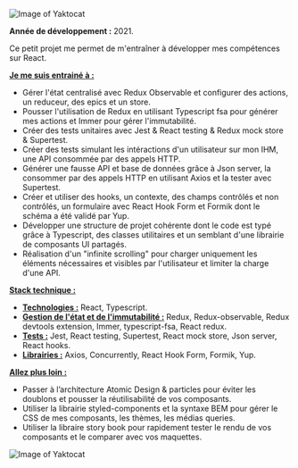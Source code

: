 ![Image of Yaktocat](https://imgur.com/eFOEUeD.png)

**Année de développement :** 2021.</br>

Ce petit projet me permet de m'entraîner à développer mes compétences sur React.

<ins>**Je me suis entrainé à :**</ins>
- Gérer l'état centralisé avec Redux Observable et configurer des actions, un reduceur, des epics et un store.
- Pousser l'utilisation de Redux en utilisant Typescript fsa pour générer mes actions et Immer pour gérer l'immutabilité.
- Créer des tests unitaires avec Jest & React testing & Redux mock store & Supertest.
- Créer des tests simulant les intéractions d'un utilisateur sur mon IHM, une API consommée par des appels HTTP.
- Générer une fausse API et base de données grâce à Json server, la consommer par des appels HTTP en utilisant Axios et la tester avec Supertest.
- Créer et utiliser des hooks, un contexte, des champs contrôlés et non contrôlés, un formulaire avec React Hook Form et Formik dont le schéma a été validé par Yup.
- Développer une structure de projet cohérente dont le code est typé grâce à Typescript, des classes utilitaires et un semblant d'une librairie de composants UI partagés.
- Réalisation d'un "infinite scrolling" pour charger uniquement les éléments nécessaires et visibles par l'utilisateur et limiter la charge d'une API.


<ins>**Stack technique :**</ins>
- <ins>**Technologies :**</ins> React, Typescript.
- <ins>**Gestion de l'état et de l'immutabilité :**</ins> Redux, Redux-observable, Redux devtools extension, Immer, typescript-fsa, React redux.
- <ins>**Tests :**</ins> Jest, React testing, Supertest, React mock store, Json server, React hooks.
- <ins>**Librairies :**</ins> Axios, Concurrently, React Hook Form, Formik, Yup.

<ins>**Allez plus loin :**</ins>
- Passer à l’architecture Atomic Design & particles pour éviter les doublons et pousser la réutilisabilité de vos composants.
- Utiliser la librairie styled-components et la syntaxe BEM pour gérer le CSS de mes composants, les thèmes, les médias queries.
- Utiliser la libraire story book pour rapidement tester le rendu de vos composants et le comparer avec vos maquettes.

![Image of Yaktocat](https://imgur.com/LzmaDEu.png)